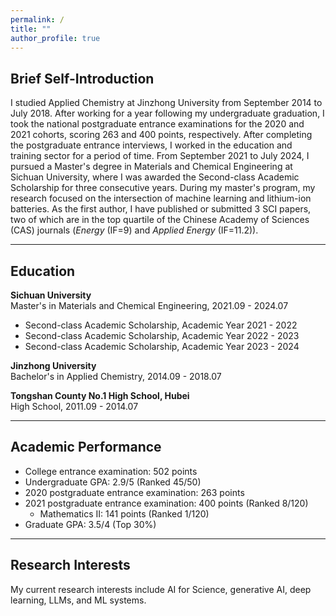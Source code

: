 ```yaml
---
permalink: /
title: ""
author_profile: true
---
```

## Brief Self-Introduction

I studied Applied Chemistry at Jinzhong University from September 2014 to July 2018. After working for a year following my undergraduate graduation, I took the national postgraduate entrance examinations for the 2020 and 2021 cohorts, scoring 263 and 400 points, respectively. After completing the postgraduate entrance interviews, I worked in the education and training sector for a period of time. From September 2021 to July 2024, I pursued a Master's degree in Materials and Chemical Engineering at Sichuan University, where I was awarded the Second-class Academic Scholarship for three consecutive years. During my master's program, my research focused on the intersection of machine learning and lithium-ion batteries. As the first author, I have published or submitted 3 SCI papers, two of which are in the top quartile of the Chinese Academy of Sciences (CAS) journals (*Energy* (IF=9) and *Applied Energy* (IF=11.2)).

---

## Education

**Sichuan University**  
Master's in Materials and Chemical Engineering, 2021.09 - 2024.07  
- Second-class Academic Scholarship, Academic Year 2021 - 2022  
- Second-class Academic Scholarship, Academic Year 2022 - 2023  
- Second-class Academic Scholarship, Academic Year 2023 - 2024  

**Jinzhong University**  
Bachelor's in Applied Chemistry, 2014.09 - 2018.07  

**Tongshan County No.1 High School, Hubei**  
High School, 2011.09 - 2014.07  

---

## Academic Performance

- College entrance examination: 502 points
- Undergraduate GPA: 2.9/5 (Ranked 45/50)
- 2020 postgraduate entrance examination: 263 points
- 2021 postgraduate entrance examination: 400 points (Ranked 8/120)  
  - Mathematics II: 141 points (Ranked 1/120)
- Graduate GPA: 3.5/4 (Top 30%)

---

## Research Interests

My current research interests include AI for Science, generative AI, deep learning, LLMs, and ML systems.

